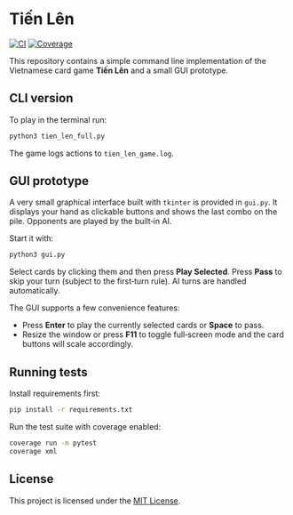 # Tiến Lên
[![CI](https://github.com/YOUR_GITHUB_USERNAME/Tien-Len/actions/workflows/ci.yml/badge.svg)](https://github.com/YOUR_GITHUB_USERNAME/Tien-Len/actions/workflows/ci.yml)
[![Coverage](https://codecov.io/gh/YOUR_GITHUB_USERNAME/Tien-Len/branch/main/graph/badge.svg)](https://codecov.io/gh/YOUR_GITHUB_USERNAME/Tien-Len)

This repository contains a simple command line implementation of the 
Vietnamese card game **Tiến Lên** and a small GUI prototype.

## CLI version

To play in the terminal run:

```bash
python3 tien_len_full.py
```

The game logs actions to `tien_len_game.log`.

## GUI prototype

A very small graphical interface built with `tkinter` is provided in
`gui.py`. It displays your hand as clickable buttons and shows the last
combo on the pile. Opponents are played by the built‑in AI.

Start it with:

```bash
python3 gui.py
```

Select cards by clicking them and then press **Play Selected**. Press
**Pass** to skip your turn (subject to the first‑turn rule). AI turns
are handled automatically.

The GUI supports a few convenience features:

- Press **Enter** to play the currently selected cards or **Space** to pass.
- Resize the window or press **F11** to toggle full‑screen mode and the
  card buttons will scale accordingly.


## Running tests

Install requirements first:

```bash
pip install -r requirements.txt
```

Run the test suite with coverage enabled:

```bash
coverage run -m pytest
coverage xml
```

## License

This project is licensed under the [MIT License](LICENSE).

